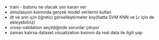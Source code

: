 
- train - butonu ne olacak son kararı ver
- simulasyon kısmında gerçek model verilerini kullan
- dt ve ann için öğretici görselleştirmeler koy(hatta SVM KNN ve Lr için de ekleyebiliriz)
- cross-validation seçildiğinde sorunlar çıkıyor
- zaman kalırsa dataset visualization kısmını da real data ile ilgili yap
